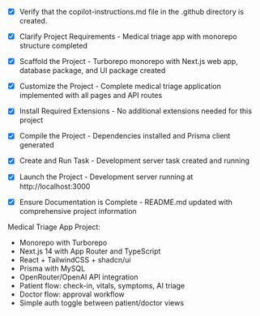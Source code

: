 <!-- Use this file to provide workspace-specific custom instructions to Copilot. For more details, visit https://code.visualstudio.com/docs/copilot/copilot-customization#_use-a-githubcopilotinstructionsmd-file -->
- [x] Verify that the copilot-instructions.md file in the .github directory is created.

- [x] Clarify Project Requirements - Medical triage app with monorepo structure completed
	<!-- Ask for project type, language, and frameworks if not specified. Skip if already provided. -->

- [x] Scaffold the Project - Turborepo monorepo with Next.js web app, database package, and UI package created
	<!--
	Ensure that the previous step has been marked as completed.
	Call project setup tool with projectType parameter.
	Run scaffolding command to create project files and folders.
	Use '.' as the working directory.
	If no appropriate projectType is available, search documentation using available tools.
	Otherwise, create the project structure manually using available file creation tools.
	-->

- [x] Customize the Project - Complete medical triage application implemented with all pages and API routes
	<!--
	Verify that all previous steps has been completed successfully and you have marked the step as completed.
	Develop a plan to modify codebase according to user requirements.
	Apply modifications using appropriate tools and user-provided references.
	Skip this step for "Hello World" projects.
	-->

- [x] Install Required Extensions - No additional extensions needed for this project
	<!-- ONLY install extensions provided mentioned in the get_project_setup_info. Skip this step otherwise and mark as completed. -->

- [x] Compile the Project - Dependencies installed and Prisma client generated
	<!--
	Verify that all previous steps have been completed.
	Install any missing dependencies.
	Run diagnostics and resolve any issues.
	Check for markdown files in project folder for relevant instructions on how to do this.
	-->

- [x] Create and Run Task - Development server task created and running
	<!--
	Verify that all previous steps have been completed.
	Check https://code.visualstudio.com/docs/debugtest/tasks to determine if the project needs a task. If so, use the create_and_run_task to create and launch a task based on package.json, README.md, and project structure.
	Skip this step otherwise.
	 -->

- [x] Launch the Project - Development server running at http://localhost:3000
	<!--
	Verify that all previous steps have been completed.
	Prompt user for debug mode, launch only if confirmed.
	 -->

- [x] Ensure Documentation is Complete - README.md updated with comprehensive project information
	<!--
	Verify that all previous steps have been completed.
	Verify that README.md and the copilot-instructions.md file in the .github directory exists and contains current project information.
	Clean up the copilot-instructions.md file in the .github directory by removing all HTML comments.
	 -->

Medical Triage App Project:
- Monorepo with Turborepo
- Next.js 14 with App Router and TypeScript
- React + TailwindCSS + shadcn/ui
- Prisma with MySQL
- OpenRouter/OpenAI API integration
- Patient flow: check-in, vitals, symptoms, AI triage
- Doctor flow: approval workflow
- Simple auth toggle between patient/doctor views